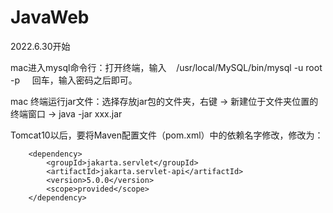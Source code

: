 # JavaWeb

2022.6.30开始

mac进入mysql命令行：打开终端，输入 &nbsp;&nbsp; /usr/local/MySQL/bin/mysql -u root -p &nbsp;&nbsp;&nbsp; 回车，输入密码之后即可。

mac 终端运行jar文件：选择存放jar包的文件夹，右键 -> 新建位于文件夹位置的终端窗口 -> java -jar xxx.jar

Tomcat10以后，要将Maven配置文件（pom.xml）中的依赖名字修改，修改为：

        <dependency>
            <groupId>jakarta.servlet</groupId>
            <artifactId>jakarta.servlet-api</artifactId>
            <version>5.0.0</version>
            <scope>provided</scope>
        </dependency>
